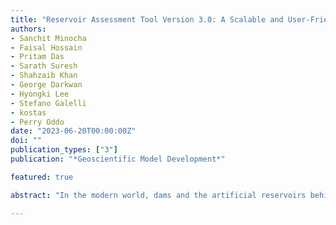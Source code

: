 ```yaml
---
title: "Reservoir Assessment Tool Version 3.0: A Scalable and User-Friendly Software Platform to Mobilize the Global Water Management Community"
authors:
- Sanchit Minocha
- Faisal Hossain
- Pritam Das
- Sarath Suresh
- Shahzaib Khan
- George Darkwan
- Hyongki Lee
- Stefano Galelli
- kostas
- Perry Oddo
date: "2023-06-20T00:00:00Z"
doi: ""
publication_types: ["3"]
publication: "*Geoscientific Model Development*"

featured: true

abstract: "In the modern world, dams and the artificial reservoirs behind them serve the increasing demand for water across diverse needs such as agriculture, energy production, and drinking water. As dams continue to proliferate, monitoring water availability influenced by reservoir operations is now of paramount importance. The Reservoir Assessment Tool (RAT) is a data-driven software that integrates satellite remote sensing with hydrological models, enabling the estimation of key reservoir parameters such as inflow, outflow, surface area, evaporation and storage changes. The earliest rendition of RAT (version 1.0) was set up for 1598 reservoirs around the world with limitations in functional robustness, updating frequency and scalability. Some of these limitations on updating frequency and functional robustness were addressed in version 2.0 that was later made operational for the inter-governmental agency of the Mekong River Commission. Recognizing the need for scalability to mobilize the global water management community to benefit from satellite remote sensing, we hereby introduce RAT version 3.0. This version is optimized for accelerating open collaboration among users for continuous improvement and customization of RAT to enable reservoir management breakthroughs. RAT 3.0 represents a wholesale overhaul from the previous versions to empower the global community of users and developers in the spirit of the open-source movement. RAT 3.0 allows reservoir monitoring advancements and new functional developments that can be freely exchanged and seamlessly integrated for continuous evolution of the software. A centralized web application has also been established to facilitate the storage and dissemination of global reservoir monitoring information along with comprehensive training resources. RAT 3.0 aspires to usher the traditional water management community into the era of satellite remote sensing. The global impact of the software can be expected to increase as uptake spreads, enabling a more sustainable and equitable utilization of our planet's water resources."

---
```

